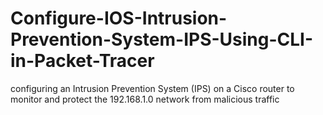 # Configure-IOS-Intrusion-Prevention-System-IPS-Using-CLI-in-Packet-Tracer
configuring an Intrusion Prevention System (IPS) on a Cisco router to monitor and protect the 192.168.1.0 network from malicious traffic
